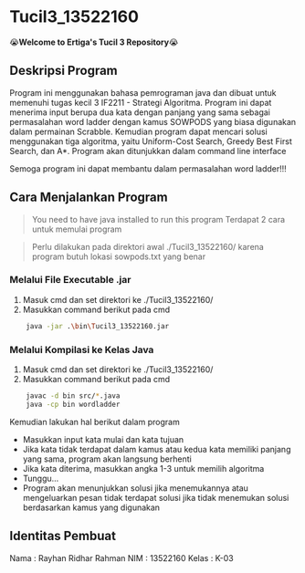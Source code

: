 # Tucil3_13522160

:sob:**Welcome to Ertiga's Tucil 3 Repository**:sob:

## Deskripsi Program
Program ini menggunakan bahasa pemrograman java dan dibuat untuk memenuhi tugas kecil 3 IF2211 - Strategi Algoritma. Program ini dapat menerima input berupa dua kata dengan panjang yang sama sebagai permasalahan word ladder dengan kamus SOWPODS yang biasa digunakan dalam permainan Scrabble. Kemudian program dapat mencari solusi menggunakan tiga algoritma, yaitu Uniform-Cost Search, Greedy Best First Search, dan A*. Program akan ditunjukkan dalam command line interface

Semoga program ini dapat membantu dalam permasalahan word ladder!!!

## Cara Menjalankan Program
> You need to have java installed to run this program
Terdapat 2 cara untuk memulai program

> Perlu dilakukan pada direktori awal ./Tucil3_13522160/ karena program butuh lokasi sowpods.txt yang benar
### Melalui File Executable .jar
1. Masuk cmd dan set direktori ke ./Tucil3_13522160/
2. Masukkan command berikut pada cmd
```bash
    java -jar .\bin\Tucil3_13522160.jar
```

### Melalui Kompilasi ke Kelas Java
1. Masuk cmd dan set direktori ke ./Tucil3_13522160/
2. Masukkan command berikut pada cmd
```bash
    javac -d bin src/*.java
    java -cp bin wordladder
```

Kemudian lakukan hal berikut dalam program

- Masukkan input kata mulai dan kata tujuan
- Jika kata tidak terdapat dalam kamus atau kedua kata memiliki panjang yang sama, program akan langsung berhenti
- Jika kata diterima, masukkan angka 1-3 untuk memilih algoritma
- Tunggu...
- Program akan menunjukkan solusi jika menemukannya atau mengeluarkan pesan tidak terdapat solusi jika tidak menemukan solusi berdasarkan kamus yang digunakan

## Identitas Pembuat
Nama : Rayhan Ridhar Rahman
NIM : 13522160
Kelas : K-03
